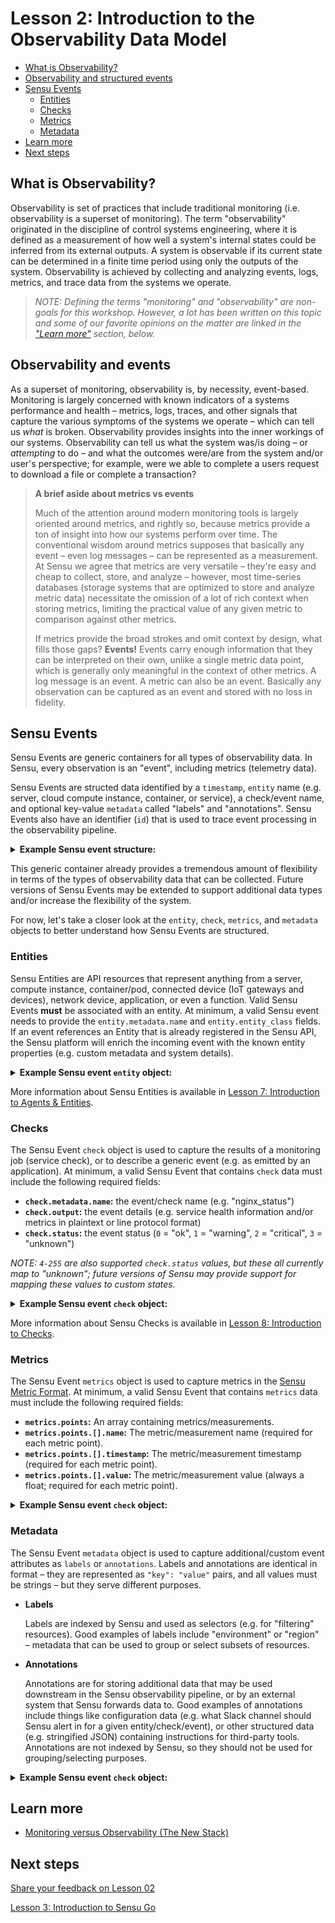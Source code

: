 # Lesson 2: Introduction to the Observability Data Model

- [What is Observability?](#what-is-observabilty)
- [Observability and structured events](#observability-and-structured-events)
- [Sensu Events](#sensu-events)
  - [Entities](#entities)
  - [Checks](#checks)
  - [Metrics](#metrics)
  - [Metadata](#metadata)
- [Learn more](#learn-more)
- [Next steps](#next-steps)

## What is Observability?

Observability is set of practices that include traditional monitoring (i.e. observability is a superset of monitoring).
The term "observability" originated in the discipline of control systems engineering, where it is defined as a measurement of how well a system's internal states could be inferred from its external outputs.
A system is observable if its current state can be determined in a finite time period using only the outputs of the system.
Observability is achieved by collecting and analyzing events, logs, metrics, and trace data from the systems we operate.

> _NOTE: Defining the terms "monitoring" and "observability" are non-goals for this workshop.
> However, a lot has been written on this topic and some of our favorite opinions on the matter are linked in the ["Learn more"](#learn-more) section, below._

## Observability and events

As a superset of monitoring, observability is, by necessity, event-based.
Monitoring is largely concerned with known indicators of a systems performance and health – metrics, logs, traces, and other signals that capture the various symptoms of the systems we operate – which can tell us _what_ is broken.
Observability provides insights into the inner workings of our systems.
Observability can tell us what the system was/is doing – or _attempting_ to do – and what the outcomes were/are from the system and/or user's perspective; for example, were we able to complete a users request to download a file or complete a transaction?

> **A brief aside about metrics vs events**
>
> Much of the attention around modern monitoring tools is largely oriented around metrics, and rightly so, because metrics provide a ton of insight into how our systems perform over time.
> The conventional wisdom around metrics supposes that basically any event – even log messages – can be represented as a measurement.
> At Sensu we agree that metrics are very versatile &ndash; they're easy and cheap to collect, store, and analyze &ndash; however, most time-series databases (storage systems that are optimized to store and analyze metric data) necessitate the omission of a lot of rich context when storing metrics, limiting the practical value of any given metric to comparison against other metrics.
>
> If metrics provide the broad strokes and omit context by design, what fills those gaps?
> **Events!**
> Events carry enough information that they can be interpreted on their own, unlike a single metric data point, which is generally only meaningful in the context of other metrics.
> A log message is an event.
> A metric can also be an event.
> Basically any observation can be captured as an event and stored with no loss in fidelity.

## Sensu Events

Sensu Events are generic containers for all types of observability data.
In Sensu, every observation is an "event", including metrics (telemetry data).

Sensu Events are structed data identified by a `timestamp`, `entity` name (e.g. server, cloud compute instance, container, or service), a check/event name, and optional key-value `metadata` called "labels" and "annotations".
Sensu Events also have an identifier (`id`) that is used to trace event processing in the observability pipeline.

<details>
<summary><strong>Example Sensu event structure:</strong></summary>

```json
{
  "metadata": {},
  "entity": {},
  "check": {},
  "metrics": {},
  "id": "xxxxxxxx-xxxx-xxxx-xxxx-xxxxxxxxxxxx",
  "timestamp": 1234567890
}
```

</details>

This generic container already provides a tremendous amount of flexibility in terms of the types of observability data that can be collected.
Future versions of Sensu Events may be extended to support additional data types and/or increase the flexibility of the system.

For now, let's take a closer look at the `entity`, `check`, `metrics`, and `metadata` objects to better understand how Sensu Events are structured.

### Entities

Sensu Entities are API resources that represent anything from a server, compute instance, container/pod, connected device (IoT gateways and devices), network device, application, or even a function.
Valid Sensu Events **must** be associated with an entity.
At minimum, a valid Sensu event needs to provide the `entity.metadata.name` and `entity.entity_class` fields.
If an event references an Entity that is already registered in the Sensu API, the Sensu platform will enrich the incoming event with the known entity properties (e.g. custom metadata and system details).

<details>
<summary><strong>Example Sensu event <code>entity</code> object:</strong></summary>

```json
{
  "metadata": {},
  "entity": {
    "metadata": {
      "name": "1-424242",
      "labels": {},
      "annotations": {}
    },
    "entity_class": "agent",
    "...": "..."
  },
  "check": {},
  "metrics": {},
  "id": "xxxxxxxx-xxxx-xxxx-xxxx-xxxxxxxxxxxx",
  "timestamp": 1234567890
}
```

</details>

More information about Sensu Entities is available in [Lesson 7: Introduction to Agents & Entities](/lessons/operator/07/README.md#readme).

### Checks

The Sensu Event `check` object is used to capture the results of a monitoring job (service check), or to describe a generic event (e.g. as emitted by an application).
At minimum, a valid Sensu Event that contains `check` data must include the following required fields:

- **`check.metadata.name`:** the event/check name (e.g. "nginx_status")
- **`check.output`:** the event details (e.g. service health information and/or metrics in plaintext or line protocol format)
- **`check.status`:** the event status (`0` = "ok", `1` = "warning", `2` = "critical", `3` = "unknown")

_NOTE: `4-255` are also supported `check.status` values, but these all currently map to "unknown"; future versions of Sensu may provide support for mapping these values to custom states._

<details>
<summary><strong>Example Sensu event <code>check</code> object:</strong></summary>

```json
{
  "metadata": {},
  "entity": {},
  "check": {
    "metadata": {
      "name": "service-health",
      "labels": {},
      "metadata": {}
    },
    "handlers": [],
    "output": "200 OK",
    "status": 0,
    "...": "..."
  },
  "metrics": {},
  "id": "xxxxxxxx-xxxx-xxxx-xxxx-xxxxxxxxxxxx",
  "timestamp": 1234567890
}
```

</details>

More information about Sensu Checks is available in [Lesson 8: Introduction to Checks](/lessons/operator/08/README.md#readme).

### Metrics

The Sensu Event `metrics` object is used to capture metrics in the [Sensu Metric Format](https://docs.sensu.io/sensu-go/latest/observability-pipeline/observe-events/events/#metrics-attributes).
At minimum, a valid Sensu Event that contains `metrics` data must include the following required fields:

- **`metrics.points`:** An array containing metrics/measurements.
- **`metrics.points.[].name`:** The metric/measurement name (required for each metric point).
- **`metrics.points.[].timestamp`:** The metric/measurement timestamp (required for each metric point).
- **`metrics.points.[].value`:** The metric/measurement value (always a float; required for each metric point).

<details>
<summary><strong>Example Sensu event <code>check</code> object:</strong></summary>

```json
{
  "metadata": {},
  "entity": {},
  "check": {},
  "metrics": {
    "handlers": [],
    "points": [
      {
        "name": "api_http_requests.total",
        "tags": [
          {
            "name": "service",
            "value": "example"
          },
          {
            "name": "region",
            "value": "us-west-1"
          }
        ],
        "timestamp": 1552506033,
        "value": 42.0
      },
      {
          "name": "api_request_duration.seconds",
          "tags": [
            {
              "name": "service",
              "value": "example"
            },
            {
              "name": "region",
              "value": "us-west-1"
            }
          ],
          "timestamp": 1552506033,
          "value": 0.8273645
      }
    ]
  },
  "id": "xxxxxxxx-xxxx-xxxx-xxxx-xxxxxxxxxxxx",
  "timestamp": 1234567890
}
```

</details>

### Metadata

The Sensu Event `metadata` object is used to capture additional/custom event attributes as `labels` or `annotations`.
Labels and annotations are identical in format &ndash; they are represented as `"key": "value"` pairs, and all values must be strings &ndash; but they serve different purposes.

- **Labels**

  Labels are indexed by Sensu and used as selectors (e.g. for "filtering" resources).
  Good examples of labels include "environment" or "region" – metadata that can be used to group or select subsets of resources.

- **Annotations**

  Annotations are for storing additional data that may be used downstream in the Sensu observability pipeline, or by an external system that Sensu forwards data to.
  Good examples of annotations include things like configuration data (e.g. what Slack channel should Sensu alert in for a given entity/check/event), or other structured data (e.g. stringified JSON) containing instructions for third-party tools.
  Annotations are not indexed by Sensu, so they should not be used for grouping/selecting purposes.

<details>
<summary><strong>Example Sensu event <code>check</code> object:</strong></summary>

```json
{
  "metadata": {
    "labels": {
      "region": "us-west-2"
    },
    "annotations": {
      "sensu.io/plugins/slack/config/channel": "#dev"
    }
  },
  "entity": {},
  "check": {},
  "metrics": {},
  "id": "xxxxxxxx-xxxx-xxxx-xxxx-xxxxxxxxxxxx",
  "timestamp": 1234567890
}
```

</details>

## Learn more

- [Monitoring versus Observability (The New Stack)](https://thenewstack.io/monitoring-vs-observability-whats-the-difference/)

## Next steps

[Share your feedback on Lesson 02](https://github.com/sensu/sensu-go-workshop/issues/new?template=lesson_feedback.md&labels=feedback&title=Lesson%2002%20Feedback)

[Lesson 3: Introduction to Sensu Go](../03/README.md#readme)
